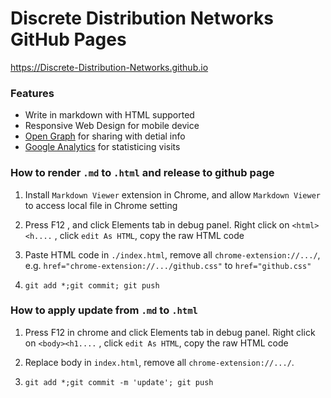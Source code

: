 # Discrete Distribution Networks GitHub Pages

https://Discrete-Distribution-Networks.github.io


### Features
- Write in markdown with HTML supported
- Responsive Web Design for mobile device
- [Open Graph](https://www.opengraph.xyz/url/https%3A%2F%2Fdiscrete-distribution-networks.github.io%2F) for sharing with detial info
- [Google Analytics](https://analytics.google.com/) for statisticing visits

### How to render `.md` to `.html` and release to github page

1. Install `Markdown Viewer` extension in Chrome, and allow `Markdown Viewer` to access local file in Chrome setting

2. Press F12 , and click Elements tab in debug panel. Right click on `<html><h....` , click `edit As HTML`, copy the raw HTML code 

3. Paste HTML code in `./index.html`, remove all `chrome-extension://.../`, e.g. `href="chrome-extension://.../github.css"` to `href="github.css"`

4. `git add *;git commit; git push`

### How to apply update from `.md` to `.html`

1. Press F12 in chrome and click Elements tab in debug panel. Right click on `<body><h1....` , click `edit As HTML`, copy the raw HTML code 

2. Replace body in `index.html`, remove all `chrome-extension://.../`.

3. `git add *;git commit -m 'update'; git push`
